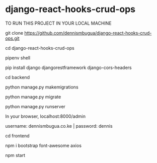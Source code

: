 # django-react-hooks-crud-ops

TO RUN THIS PROJECT IN YOUR LOCAL MACHINE

git clone https://github.com/dennismbugua/django-react-hooks-crud-ops.git

cd django-react-hooks-crud-ops

pipenv shell

pip install django djangorestframework django-cors-headers

cd backend

python manage.py makemigrations

python manage.py migrate

python manage.py runserver

In your browser, localhost:8000/admin

username: dennismbugua.co.ke | password: dennis

cd frontend

npm i bootstrap font-awesome axios

npm start
